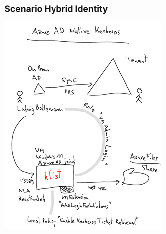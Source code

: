 # Scenario Hybrid Identity

<img src="../img/Native-Kerberos-AzureAD.png" alt="overall" width="600"/>